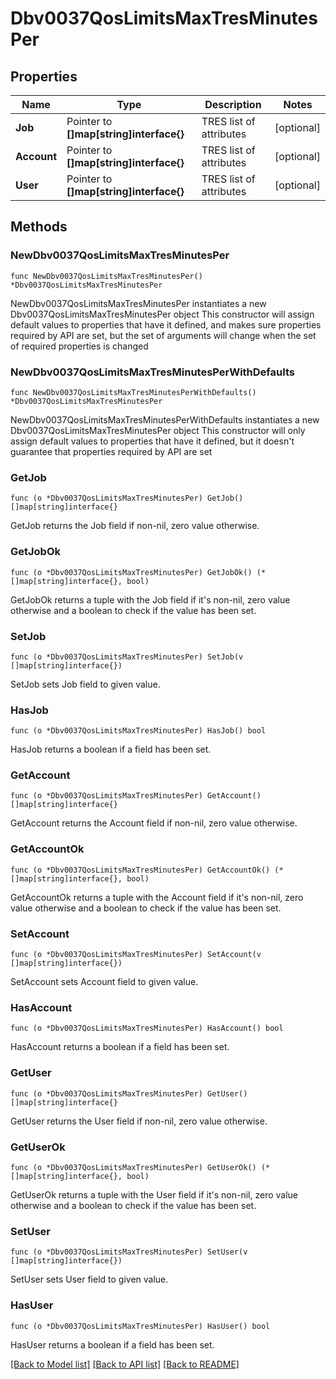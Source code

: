 # Dbv0037QosLimitsMaxTresMinutesPer

## Properties

Name | Type | Description | Notes
------------ | ------------- | ------------- | -------------
**Job** | Pointer to **[]map[string]interface{}** | TRES list of attributes | [optional] 
**Account** | Pointer to **[]map[string]interface{}** | TRES list of attributes | [optional] 
**User** | Pointer to **[]map[string]interface{}** | TRES list of attributes | [optional] 

## Methods

### NewDbv0037QosLimitsMaxTresMinutesPer

`func NewDbv0037QosLimitsMaxTresMinutesPer() *Dbv0037QosLimitsMaxTresMinutesPer`

NewDbv0037QosLimitsMaxTresMinutesPer instantiates a new Dbv0037QosLimitsMaxTresMinutesPer object
This constructor will assign default values to properties that have it defined,
and makes sure properties required by API are set, but the set of arguments
will change when the set of required properties is changed

### NewDbv0037QosLimitsMaxTresMinutesPerWithDefaults

`func NewDbv0037QosLimitsMaxTresMinutesPerWithDefaults() *Dbv0037QosLimitsMaxTresMinutesPer`

NewDbv0037QosLimitsMaxTresMinutesPerWithDefaults instantiates a new Dbv0037QosLimitsMaxTresMinutesPer object
This constructor will only assign default values to properties that have it defined,
but it doesn't guarantee that properties required by API are set

### GetJob

`func (o *Dbv0037QosLimitsMaxTresMinutesPer) GetJob() []map[string]interface{}`

GetJob returns the Job field if non-nil, zero value otherwise.

### GetJobOk

`func (o *Dbv0037QosLimitsMaxTresMinutesPer) GetJobOk() (*[]map[string]interface{}, bool)`

GetJobOk returns a tuple with the Job field if it's non-nil, zero value otherwise
and a boolean to check if the value has been set.

### SetJob

`func (o *Dbv0037QosLimitsMaxTresMinutesPer) SetJob(v []map[string]interface{})`

SetJob sets Job field to given value.

### HasJob

`func (o *Dbv0037QosLimitsMaxTresMinutesPer) HasJob() bool`

HasJob returns a boolean if a field has been set.

### GetAccount

`func (o *Dbv0037QosLimitsMaxTresMinutesPer) GetAccount() []map[string]interface{}`

GetAccount returns the Account field if non-nil, zero value otherwise.

### GetAccountOk

`func (o *Dbv0037QosLimitsMaxTresMinutesPer) GetAccountOk() (*[]map[string]interface{}, bool)`

GetAccountOk returns a tuple with the Account field if it's non-nil, zero value otherwise
and a boolean to check if the value has been set.

### SetAccount

`func (o *Dbv0037QosLimitsMaxTresMinutesPer) SetAccount(v []map[string]interface{})`

SetAccount sets Account field to given value.

### HasAccount

`func (o *Dbv0037QosLimitsMaxTresMinutesPer) HasAccount() bool`

HasAccount returns a boolean if a field has been set.

### GetUser

`func (o *Dbv0037QosLimitsMaxTresMinutesPer) GetUser() []map[string]interface{}`

GetUser returns the User field if non-nil, zero value otherwise.

### GetUserOk

`func (o *Dbv0037QosLimitsMaxTresMinutesPer) GetUserOk() (*[]map[string]interface{}, bool)`

GetUserOk returns a tuple with the User field if it's non-nil, zero value otherwise
and a boolean to check if the value has been set.

### SetUser

`func (o *Dbv0037QosLimitsMaxTresMinutesPer) SetUser(v []map[string]interface{})`

SetUser sets User field to given value.

### HasUser

`func (o *Dbv0037QosLimitsMaxTresMinutesPer) HasUser() bool`

HasUser returns a boolean if a field has been set.


[[Back to Model list]](../README.md#documentation-for-models) [[Back to API list]](../README.md#documentation-for-api-endpoints) [[Back to README]](../README.md)


